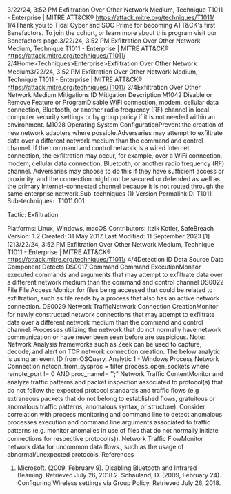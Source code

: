 3/22/24, 3:52 PM Exﬁltration Over Other Network Medium, Technique T1011 - Enterprise | MITRE ATT&CK®
https://attack.mitre.org/techniques/T1011/ 1/4Thank you to Tidal Cyber and SOC Prime for becoming ATT&CK's ﬁrst Benefactors. To join the cohort, or learn more about this program visit our
Benefactors page.3/22/24, 3:52 PM Exﬁltration Over Other Network Medium, Technique T1011 - Enterprise | MITRE ATT&CK®
https://attack.mitre.org/techniques/T1011/ 2/4Home>Techniques>Enterprise>Exﬁltration Over Other Network Medium3/22/24, 3:52 PM Exﬁltration Over Other Network Medium, Technique T1011 - Enterprise | MITRE ATT&CK®
https://attack.mitre.org/techniques/T1011/ 3/4Exﬁltration Over Other Network Medium
Mitigations
ID Mitigation Description
M1042 Disable or Remove
Feature or ProgramDisable WiFi connection, modem, cellular data connection, Bluetooth, or another radio frequency
(RF) channel in local computer security settings or by group policy if it is not needed within an
environment.
M1028 Operating System
ConﬁgurationPrevent the creation of new network adapters where possible.Adversaries may attempt to exﬁltrate data over a different network medium than the command and control channel. If the command and
control network is a wired Internet connection, the exﬁltration may occur, for example, over a WiFi connection, modem, cellular data
connection, Bluetooth, or another radio frequency (RF) channel.
Adversaries may choose to do this if they have suﬃcient access or proximity, and the connection might not be secured or defended as well
as the primary Internet-connected channel because it is not routed through the same enterprise network.Sub-techniques (1)
Version PermalinkID: T1011
Sub-techniques:  T1011.001

Tactic: Exﬁltration

Platforms: Linux, Windows, macOS
Contributors: Itzik Kotler, SafeBreach
Version: 1.2
Created: 31 May 2017
Last Modiﬁed: 11 September 2023
[1][2]3/22/24, 3:52 PM Exﬁltration Over Other Network Medium, Technique T1011 - Enterprise | MITRE ATT&CK®
https://attack.mitre.org/techniques/T1011/ 4/4Detection
ID Data Source Data Component Detects
DS0017 Command Command
ExecutionMonitor executed commands and arguments that may attempt to exﬁltrate data over a
different network medium than the command and control channel
DS0022 File File Access Monitor for ﬁles being accessed that could be related to exﬁltration, such as ﬁle reads by
a process that also has an active network connection.
DS0029 Network TraﬃcNetwork
Connection
CreationMonitor for newly constructed network connections that may attempt to exﬁltrate data
over a different network medium than the command and control channel. Processes
utilizing the network that do not normally have network communication or have never
been seen before are suspicious.
Note: Network Analysis frameworks such as Zeek can be used to capture, decode, and
alert on TCP network connection creation. The below analytic is using an event ID from
OSQuery.
Analytic 1 - Windows Process Network Connection
netcon\_from\_sysproc = filter process\_open\_sockets where remote\_port != 0
AND proc\_name!= '';"
Network Traﬃc
ContentMonitor and analyze traﬃc patterns and packet inspection associated to protocol(s) that
do not follow the expected protocol standards and traﬃc ﬂows (e.g extraneous packets
that do not belong to established ﬂows, gratuitous or anomalous traﬃc patterns,
anomalous syntax, or structure). Consider correlation with process monitoring and
command line to detect anomalous processes execution and command line arguments
associated to traﬃc patterns (e.g. monitor anomalies in use of ﬁles that do not normally
initiate connections for respective protocol(s)).
Network Traﬃc
FlowMonitor network data for uncommon data ﬂows., such as the usage of
abnormal/unexpected protocols.
References
1. Microsoft. (2009, February 9). Disabling Bluetooth and
Infrared Beaming. Retrieved July 26, 2018.2. Schauland, D. (2009, February 24). Conﬁguring Wireless
settings via Group Policy. Retrieved July 26, 2018.